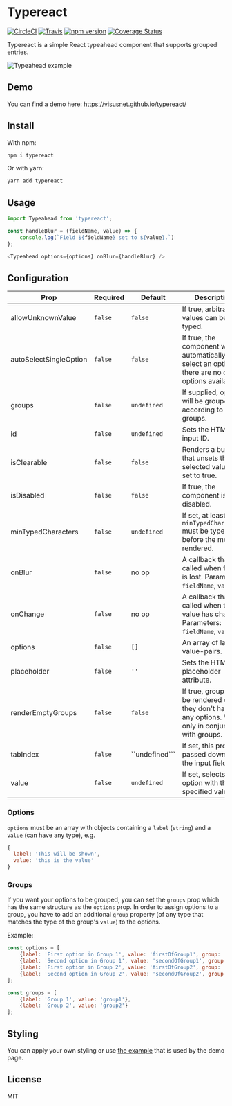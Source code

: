 # Typereact

[![CircleCI](https://circleci.com/gh/visusnet/typereact.svg?style=shield&circle-token=80ba425931ad61cde5a4ad991aea29aa65c51a30)](https://circleci.com/gh/visusnet/typereact) [![Travis](https://travis-ci.org/visusnet/typereact.svg?branch=master)](https://travis-ci.org/visusnet/typereact) [![npm version](https://badge.fury.io/js/typereact.svg)](https://badge.fury.io/js/typereact) [![Coverage Status](https://coveralls.io/repos/github/visusnet/typereact/badge.svg?branch=master)](https://coveralls.io/github/visusnet/typereact?branch=master)

Typereact is a simple React typeahead component that supports grouped entries.

![Typeahead example](/.github/typeahead.gif)

## Demo

You can find a demo here: https://visusnet.github.io/typereact/

## Install

With npm:
```bash
npm i typereact
```
Or with yarn:
```bash
yarn add typereact
```

## Usage

````javascript
import Typeahead from 'typereact';

const handleBlur = (fieldName, value) => {
    console.log(`Field ${fieldName} set to ${value}.`)
};

<Typeahead options={options} onBlur={handleBlur} />
````

## Configuration

| Prop                   | Required  | Default         | Description                                                                                                  |
| ---------------------- | --------- | --------------- | ------------------------------------------------------------------------------------------------------------ |
| allowUnknownValue      | ``false`` | ``false``       | If true, arbitrary values can be typed.                                                                      |
| autoSelectSingleOption | ``false`` | ``false``       | If true, the component will automatically select an option if there are no other options available.          |
| groups                 | ``false`` | ``undefined``   | If supplied, options will be grouped according to these groups.                                              |
| id                     | ``false`` | ``undefined``   | Sets the HTML input ID.                                                                                      |
| isClearable            | ``false`` | ``false``       | Renders a button that unsets the selected value if set to true.                                              |
| isDisabled             | ``false`` | ``false``       | If true, the component is disabled.                                                                          |
| minTypedCharacters     | ``false`` | ``undefined``   | If set, at least ``minTypedCharacters`` must be typed before the menu is rendered.                           |
| onBlur                 | ``false`` | no op           | A callback that is called when focus is lost. Parameters: ``fieldName``, ``value``.                          |
| onChange               | ``false`` | no op           | A callback that is called when the value has changed. Parameters: ``fieldName``, ``value``.                  |
| options                | ``false`` | ``[]``          | An array of label-value-pairs.                                                                               |
| placeholder            | ``false`` | ``''``          | Sets the HTML placeholder attribute.                                                                         |
| renderEmptyGroups      | ``false`` | ``false``       | If true, groups will be rendered even if they don't have any options. Works only in conjunction with groups. |
| tabIndex               | ``false`` | ``undefined```  | If set, this prop is passed down to the input field.                                                         |
| value                  | ``false`` | ``undefined``   | If set, selects the option with the specified value.                                                         |

### Options

``options`` must be an array with objects containing a ``label`` (``string``) and a ``value`` (can have any type), e.g.

```javascript
{
  label: 'This will be shown',
  value: 'this is the value'
}
```

### Groups

If you want your options to be grouped, you can set the ``groups`` prop which has the same structure as the ``options`` prop. In order to assign options to a group, you have to add an additional ``group`` property (of any type that matches the type of the group's ``value``) to the options.

Example:
```javascript
const options = [
    {label: 'First option in Group 1', value: 'firstOfGroup1', group: 'group1'},
    {label: 'Second option in Group 1', value: 'secondOfGroup1', group: 'group1'},
    {label: 'First option in Group 2', value: 'firstOfGroup2', group: 'group2'},
    {label: 'Second option in Group 2', value: 'secondOfGroup2', group: 'group2'}
];

const groups = [
    {label: 'Group 1', value: 'group1'},
    {label: 'Group 2', value: 'group2'}
];
```

## Styling

You can apply your own styling or use [the example](https://github.com/visusnet/typereact/blob/gh-pages-source/src/Typeahead.scss) that is used by the demo page.

## License

MIT
